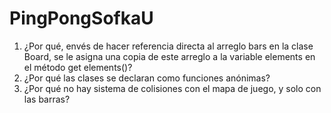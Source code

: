 # PingPongSofkaU

1) ¿Por qué, envés de hacer referencia directa al arreglo bars en la clase Board, se le asigna una copia de este arreglo a la variable elements en el método get elements()?
2) ¿Por qué las clases se declaran como funciones anónimas? 
3) ¿Por qué no hay sistema de colisiones con el mapa de juego, y solo con las barras?
